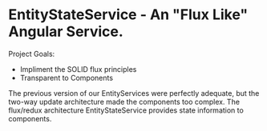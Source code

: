 # EntityStateService<T> - An "Flux Like" Angular Service.

Project Goals:
  * Impliment the SOLID flux principles
  * Transparent to Components

The previous version of our EntityServices were perfectly adequate, but the two-way update architecture made the components too complex. The flux/redux architecture
EntityStateService<T> provides state information to components.
